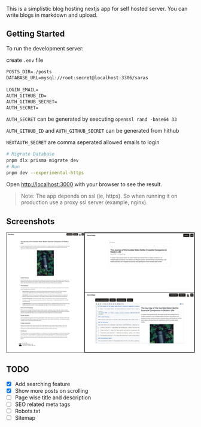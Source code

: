 This is a simplistic blog hosting nextjs app for self hosted server. You can write blogs in markdown and upload.

## Getting Started

To run the development server:

create `.env` file

```
POSTS_DIR=./posts
DATABASE_URL=mysql://root:secret@localhost:3306/saras

LOGIN_EMAIL=
AUTH_GITHUB_ID=
AUTH_GITHUB_SECRET=
AUTH_SECRET=
```

`AUTH_SECRET` can be generated by executing `openssl rand -base64 33`

`AUTH_GITHUB_ID` and `AUTH_GITHUB_SECRET` can be generated from hithub

`NEXTAUTH_SECRET` are comma seperated allowed emails to login

```bash
# Migrate Database
pnpm dlx prisma migrate dev
# Run
pnpm dev --experimental-https
```

Open [http://localhost:3000](http://localhost:3000) with your browser to see the result.

> Note: The app depends on ssl (ie, https). So when running it on production use a proxy ssl server (example, nginx).

## Screenshots

![Screenshots](./screenshots/merged.jpg)

## TODO

- [x] Add searching feature
- [x] Show more posts on scrolling
- [ ] Page wise title and description
- [ ] SEO related meta tags
- [ ] Robots.txt
- [ ] Sitemap

